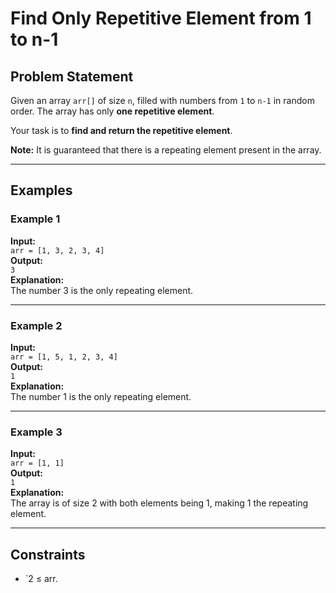 # Find Only Repetitive Element from 1 to n-1

## Problem Statement

Given an array `arr[]` of size `n`, filled with numbers from `1` to `n-1` in random order. The array has only **one repetitive element**.

Your task is to **find and return the repetitive element**.

**Note:** It is guaranteed that there is a repeating element present in the array.

---

## Examples

### Example 1

**Input:**  
`arr = [1, 3, 2, 3, 4]`  
**Output:**  
`3`  
**Explanation:**  
The number 3 is the only repeating element.

---

### Example 2

**Input:**  
`arr = [1, 5, 1, 2, 3, 4]`  
**Output:**  
`1`  
**Explanation:**  
The number 1 is the only repeating element.

---

### Example 3

**Input:**  
`arr = [1, 1]`  
**Output:**  
`1`  
**Explanation:**  
The array is of size 2 with both elements being 1, making 1 the repeating element.

---

## Constraints

- `2 ≤ arr.
